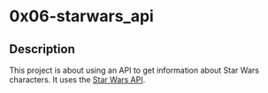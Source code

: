 # 0x06-starwars_api

## Description
This project is about using an API to get information about Star Wars characters. It uses the [Star Wars API](https://swapi-api.hbtn.io/).

